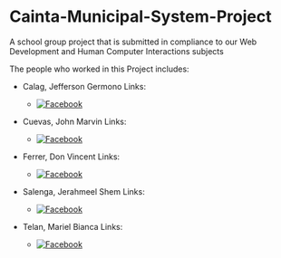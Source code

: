 # Cainta-Municipal-System-Project
A school group project that is submitted in compliance to our Web Development and Human Computer Interactions subjects


The people who worked in this Project includes:
- Calag, Jefferson Germono
  Links:
  - [![Facebook](https://cdn-icons-png.flaticon.com/24/733/733547.png)](https://www.facebook.com/Calagjefferson)

- Cuevas, John Marvin
  Links:
  - [![Facebook](https://cdn-icons-png.flaticon.com/24/733/733547.png)](https://www.facebook.com/Monarkuu)
 
- Ferrer, Don Vincent
  Links:
  - [![Facebook](https://cdn-icons-png.flaticon.com/24/733/733547.png)](https://www.facebook.com/donvincent.ferrer.9)
 
- Salenga, Jerahmeel Shem
  Links:
   - [![Facebook](https://cdn-icons-png.flaticon.com/24/733/733547.png)](https://www.facebook.com/Shemineshe/)

- Telan, Mariel Bianca
  Links:
   - [![Facebook](https://cdn-icons-png.flaticon.com/24/733/733547.png)](https://www.facebook.com/marielbianca.telan)

